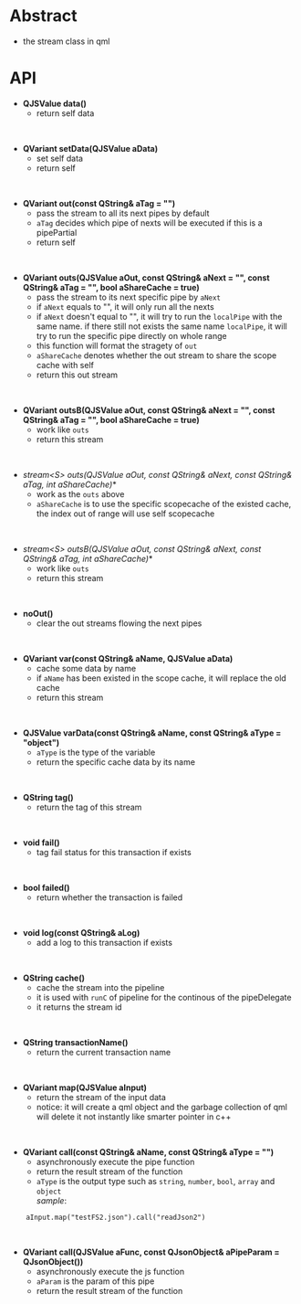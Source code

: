 # Abstract  
* the stream class in qml  

# API
* **QJSValue data()**  
    - return self data  
</br>

* **QVariant setData(QJSValue aData)**  
    - set self data  
    - return self  
</br>

* **QVariant out(const QString& aTag = "")**  
    - pass the stream to all its next pipes by default  
    - `aTag` decides which pipe of nexts will be executed if this is a pipePartial  
    - return self  
</br>

* **QVariant outs(QJSValue aOut, const QString& aNext = "", const QString& aTag = "", bool aShareCache = true)**  
    - pass the stream to its next specific pipe by `aNext`  
    - if `aNext` equals to "", it will only run all the nexts  
    - if `aNext` doesn't equal to "", it will try to run the `localPipe` with the same name. if there still not exists the same name `localPipe`, it will try to run the specific pipe directly on whole range  
    - this function will format the stragety of `out`  
    - `aShareCache` denotes whether the out stream to share the scope cache with self  
    - return this out stream  
</br>

* **QVariant outsB(QJSValue aOut, const QString& aNext = "", const QString& aTag = "", bool aShareCache = true)**  
    - work like `outs`  
    - return this stream  
</br>

* **stream<S\>* outs(QJSValue aOut, const QString& aNext, const QString& aTag, int aShareCache)**  
    - work as the `outs` above  
    - `aShareCache` is to use the specific scopecache of the existed cache, the index out of range will use self scopecache  
</br>

* **stream<S\>* outsB(QJSValue aOut, const QString& aNext, const QString& aTag, int aShareCache)**  
    - work like `outs`  
    - return this stream  
</br>

* **noOut()**  
    - clear the out streams flowing the next pipes  
</br>

* **QVariant var(const QString& aName, QJSValue aData)**  
    - cache some data by name  
    - if `aName` has been existed in the scope cache, it will replace the old cache  
    - return this stream  
</br>

* **QJSValue varData(const QString& aName, const QString& aType = "object")**  
    - `aType` is the type of the variable
    - return the specific cache data by its name  
</br>

* **QString tag()**  
    - return the tag of this stream  
</br>

* **void fail()**  
    - tag fail status for this transaction if exists  
</br>

* **bool failed()**  
    - return whether the transaction is failed  
</br>

* **void log(const QString& aLog)**  
    - add a log to this transaction if exists  
</br>

* **QString cache()**  
    - cache the stream into the pipeline  
    - it is used with `runC` of pipeline for the continous of the pipeDelegate  
    - it returns the stream id  
</br>

* **QString transactionName()**  
    - return the current transaction name  
</br>

* **QVariant map(QJSValue aInput)**  
    - return the stream of the input data  
    - notice: it will create a qml object and the garbage collection of qml will delete it not instantly like smarter pointer in c++  
</br>

* **QVariant call(const QString& aName, const QString& aType = "")**  
    - asynchronously execute the pipe function  
    - return the result stream of the function  
    - `aType` is the output type such as `string`, `number`, `bool`, `array` and `object`  
_sample_:  
```
    aInput.map("testFS2.json").call("readJson2")
```
</br>

* **QVariant call(QJSValue aFunc, const QJsonObject& aPipeParam = QJsonObject())**  
    - asynchronously execute the js function  
    - `aParam` is the param of this pipe  
    - return the result stream of the function  
</br>
